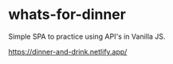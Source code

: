# whats-for-dinner

Simple SPA to practice using API's in Vanilla JS.

https://dinner-and-drink.netlify.app/
